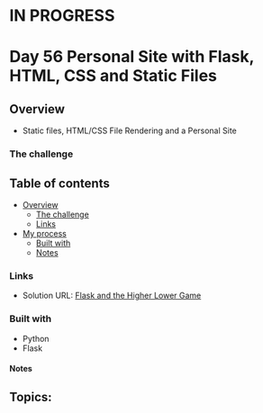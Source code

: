# IN PROGRESS
# Day 56 Personal Site with Flask, HTML, CSS and Static Files

## Overview

- Static files, HTML/CSS File Rendering and a Personal Site

### The challenge


## Table of contents

- [Overview](#overview)
  - [The challenge](#the-challenge)
  - [Links](#links)
- [My process](#my-process)
  - [Built with](#built-with)
  - [Notes](#notes)

### Links

- Solution URL: [Flask and the Higher Lower Game](https://github.com/Mikerniker/100_Days_of_Python/tree/main/Day56)

### Built with

- Python
- Flask


#### Notes
Topics:
-